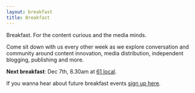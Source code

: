 ```yaml
---
layout: breakfast
title: Breakfast
---
```


Breakfast. For the content curious and the media minds. 

Come sit down with us every other week as we explore conversation and community around content innovation, media distribution, independent blogging, publishing and more. 

**Next breakfast**: Dec 7th, 8.30am at [61 local](https://www.google.com/maps/place/61+Local/@40.6870183,-73.9931875,17z/data=!3m1!4b1!4m5!3m4!1s0x89c25a4e27835eb9:0xf5363cbf2f84b91c!8m2!3d40.6870183!4d-73.9909988).

If you wanna hear about future breakfast events [sign up here](https://goo.gl/forms/8AxK2bhHeCG08a3p1).
